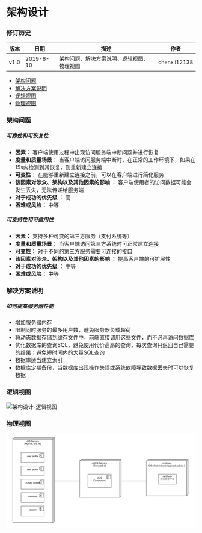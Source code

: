 # 架构设计

### 修订历史

| 版本 | 日期      | 描述                             | 作者         |
| ---- | --------- | -------------------------------- | ------------ |
| v1.0 | 2019-6-10 | 架构问题、解决方案说明、逻辑视图、物理视图| chenxii12138 |

- [架构问题](https://github.com/sysu-abi/docs/blob/master/7.4%20Architecture%20design.md#%E6%9E%B6%E6%9E%84%E9%97%AE%E9%A2%98)
- [解决方案说明](https://github.com/sysu-abi/docs/blob/master/7.4%20Architecture%20design.md#%E8%A7%A3%E5%86%B3%E6%96%B9%E6%A1%88%E8%AF%B4%E6%98%8E)
- [逻辑视图](https://github.com/sysu-abi/docs/blob/master/7.4%20Architecture%20design.md#%E9%80%BB%E8%BE%91%E8%A7%86%E5%9B%BE)
- [物理视图](https://github.com/sysu-abi/docs/blob/master/7.4%20Architecture%20design.md#%E7%89%A9%E7%90%86%E8%A7%86%E5%9B%BE)

### 架构问题

##### 可靠性和可恢复性

- **因素：** 客户端使用过程中出现访问服务端中断问题并进行恢复
- **度量和质量场景：** 当客户端访问服务端中断时，在正常的工作环境下，如果在15s内检测到其恢复，则重新建立连接 
- **可变性：** 在能够重新建立连接之前，可以在客户端进行简化服务
- **该因素对涉众、架构以及其他因素的影响 ：** 客户端使用者的访问数据可能会发生丢失，无法传递给服务端
- **对于成功的优先级 ：** 高
- **困难或风险：** 中等

##### 可支持性和可适用性

- **因素：** 支持多种可变的第三方服务（支付系统等）
- **度量和质量场景：** 当客户端访问第三方系统时可正常建立连接
- **可变性：** 对于不同的第三方服务需要可连接的接口
- **该因素对涉众、架构以及其他因素的影响 ：** 提高客户端的可扩展性
- **对于成功的优先级 ：** 中等
- **困难或风险：** 中等

### 解决方案说明

##### 如何提高服务器性能

- 增加服务器内存
- 限制同时服务的最多用户数，避免服务器负载超荷
- 将动态数据存储到缓存文件中，前端直接调用这些文件，而不必再访问数据库
- 优化数据库的查询SQL，避免使用代价高昂的查询，每次查询只返回自己需要的结果；避免短时间内的大量SQL查询
- 数据库适当建立索引
- 数据库定期备份，当数据库出现操作失误或系统故障导致数据丢失时可以恢复数据

### 逻辑视图

![架构设计-逻辑视图]()

### 物理视图
![架构设计-物理视图](https://github.com/sysu-abi/image/blob/master/%E6%9E%B6%E6%9E%84%E8%AE%BE%E8%AE%A1-%E7%89%A9%E7%90%86%E8%A7%86%E5%9B%BE.PNG)
